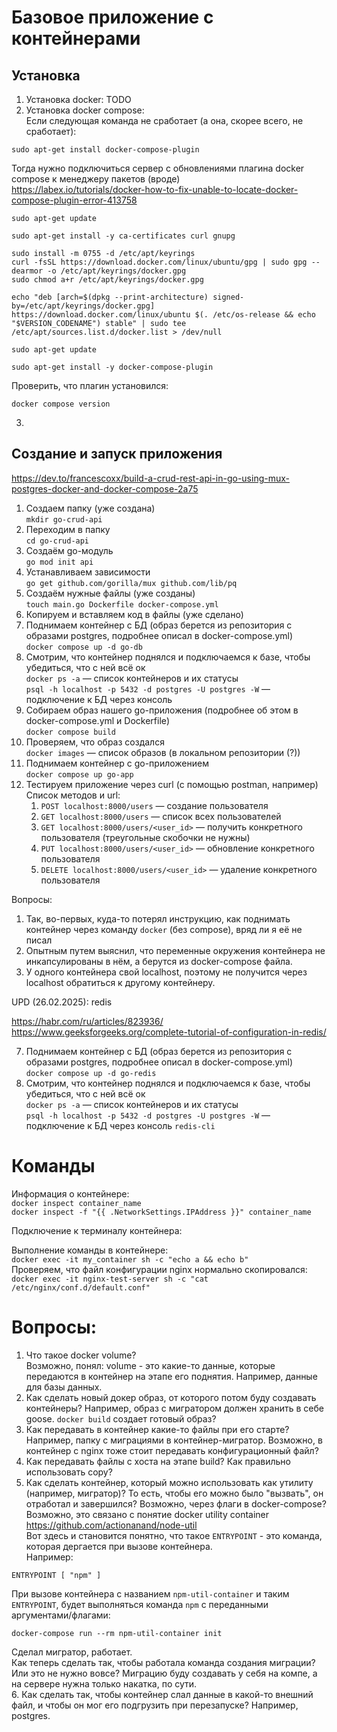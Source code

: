 # Базовое приложение с контейнерами

## Установка

1. Установка docker: TODO
2. Установка docker compose: <br />
Если следующая команда не сработает (а она, скорее всего, не сработает):
```
sudo apt-get install docker-compose-plugin
```
Тогда нужно подключиться сервер с обновлениями плагина docker compose к менеджеру пакетов (вроде) <br />
https://labex.io/tutorials/docker-how-to-fix-unable-to-locate-docker-compose-plugin-error-413758 <br />

```
sudo apt-get update

sudo apt-get install -y ca-certificates curl gnupg

sudo install -m 0755 -d /etc/apt/keyrings
curl -fsSL https://download.docker.com/linux/ubuntu/gpg | sudo gpg --dearmor -o /etc/apt/keyrings/docker.gpg
sudo chmod a+r /etc/apt/keyrings/docker.gpg

echo "deb [arch=$(dpkg --print-architecture) signed-by=/etc/apt/keyrings/docker.gpg] https://download.docker.com/linux/ubuntu $(. /etc/os-release && echo "$VERSION_CODENAME") stable" | sudo tee /etc/apt/sources.list.d/docker.list > /dev/null

sudo apt-get update

sudo apt-get install -y docker-compose-plugin
```

Проверить, что плагин установился:
```
docker compose version
```
3.

## Создание и запуск приложения
https://dev.to/francescoxx/build-a-crud-rest-api-in-go-using-mux-postgres-docker-and-docker-compose-2a75

1. Создаем папку (уже создана) <br />
`mkdir go-crud-api`
2. Переходим в папку <br />
`cd go-crud-api`
3. Создаём go-модуль <br />
`go mod init api`
4. Устанавливаем зависимости <br />
`go get github.com/gorilla/mux github.com/lib/pq`
5. Создаём нужные файлы (уже созданы) <br />
`touch main.go Dockerfile docker-compose.yml`
6. Копируем и вставляем код в файлы (уже сделано) <br />
7. Поднимаем контейнер с БД (образ берется из репозитория с образами postgres, подробнее описал в docker-compose.yml) <br />
`docker compose up -d go-db`
8. Смотрим, что контейнер поднялся и подключаемся к базе, чтобы убедиться, что с ней всё ок <br />
`docker ps -a` — список контейнеров и их статусы  <br />
`psql -h localhost -p 5432 -d postgres -U postgres -W` — подключение к БД через консоль
9. Собираем образ нашего go-приложения (подробнее об этом в docker-compose.yml и Dockerfile) <br />
`docker compose build`
10. Проверяем, что образ создался <br />
`docker images` — список образов (в локальном репозитории (?))
11. Поднимаем контейнер с go-приложением <br />
`docker compose up go-app`
12. Тестируем приложение через curl (с помощью postman, например) <br />
Список методов и url:
    1. `POST localhost:8000/users` — создание пользователя
    2. `GET localhost:8000/users` — список всех пользователей
    3. `GET localhost:8000/users/<user_id>` — получить конкретного пользователя (треугольные скобочки не нужны)
    4. `PUT localhost:8000/users/<user_id>` — обновление конкретного пользователя
    5. `DELETE localhost:8000/users/<user_id>` — удаление конкретного пользователя

Вопросы:
1. Так, во-первых, куда-то потерял инструкцию, как поднимать контейнер через команду `docker` (без compose), вряд ли я её не писал
2. Опытным путем выяснил, что переменные окружения контейнера не инкапсулированы в нём, а берутся из docker-compose файла.
3. У одного контейнера свой localhost, поэтому не получится через localhost обратиться к другому контейнеру.

UPD (26.02.2025): redis <br />

https://habr.com/ru/articles/823936/ <br />
https://www.geeksforgeeks.org/complete-tutorial-of-configuration-in-redis/ <br />

7. Поднимаем контейнер с БД (образ берется из репозитория с образами postgres, подробнее описал в docker-compose.yml) <br />
`docker compose up -d go-redis`
8. Смотрим, что контейнер поднялся и подключаемся к базе, чтобы убедиться, что с ней всё ок <br />
`docker ps -a` — список контейнеров и их статусы  <br />
`psql -h localhost -p 5432 -d postgres -U postgres -W` — подключение к БД через консоль
`redis-cli`

# Команды

Информация о контейнере: <br />
`docker inspect container_name` <br />
`docker inspect -f "{{ .NetworkSettings.IPAddress }}" container_name` <br />

Подключение к терминалу контейнера: <br />

Выполнение команды в контейнере: <br />
`docker exec -it my_container sh -c "echo a && echo b"` <br />
Проверяем, что файл конфигурации nginx нормально скопировался: <br />
`docker exec -it nginx-test-server sh -c "cat /etc/nginx/conf.d/default.conf"` <br />

# Вопросы:
1. Что такое docker volume? <br />
Возможно, понял: volume - это какие-то данные, которые передаются в контейнер на этапе его поднятия. Например, данные для базы данных.
2. Как сделать новый докер образ, от которого потом буду создавать контейнеры? Например, образ с мигратором должен хранить в себе goose. `docker build` создает готовый образ?
3. Как передавать в контейнер какие-то файлы при его старте? Например, папку с миграциями в контейнер-мигратор. Возможно, в контейнер с nginx тоже стоит передавать конфигурационный файл?
4. Как передавать файлы c хоста на этапе build? Как правильно использовать copy?
5. Как сделать контейнер, который можно использовать как утилиту (например, мигратор)? То есть, чтобы его можно было "вызвать", он отработал и завершился? Возможно, через флаги в docker-compose? <br />
Возможно, это связано с понятие docker utility container <br />
https://github.com/actionanand/node-util <br />
Вот здесь и становится понятно, что такое `ENTRYPOINT` - это команда, которая дергается при вызове контейнера. <br />
Например: <br />
```
ENTRYPOINT [ "npm" ]
```
При вызове контейнера с названием `npm-util-container` и таким `ENTRYPOINT`, будет выполняться команда `npm` с переданными аргументами/флагами: 
```
docker-compose run --rm npm-util-container init
```
Сделал мигратор, работает. <br />
Как теперь сделать так, чтобы работала команда создания миграции? Или это не нужно вовсе? Миграцию буду создавать у себя на компе, а на сервере нужна только накатка, по сути. <br />
6. Как сделать так, чтобы контейнер слал данные в какой-то внешний файл, и чтобы он мог его подгрузить при перезапуске? Например, postgres.
